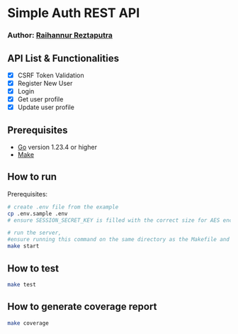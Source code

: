 # Simple Auth REST API
### Author: [Raihannur Reztaputra](https://www.linkedin.com/in/raihannurr)

## API List & Functionalities
- [x] CSRF Token Validation
- [x] Register New User
- [x] Login
- [x] Get user profile
- [x] Update user profile

## Prerequisites
- [Go](https://golang.org/dl/) version 1.23.4 or higher
- [Make](https://www.gnu.org/software/make/)

## How to run
Prerequisites:


```bash
# create .env file from the example
cp .env.sample .env
# ensure SESSION_SECRET_KEY is filled with the correct size for AES encryption

# run the server,
#ensure running this command on the same directory as the Makefile and the .env file
make start
```

## How to test
```bash
make test
```

## How to generate coverage report
```bash
make coverage
```